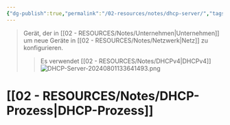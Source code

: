 ```yaml
---
{"dg-publish":true,"permalink":"/02-resources/notes/dhcp-server/","tags":["informatik/netzwerk","informatik/hardware"],"noteIcon":"","updated":"2025-10-29T12:59:05.194+01:00"}
---
```


>Gerät, der in [[02 - RESOURCES/Notes/Unternehmen\|Unternehmen]] um neue Geräte in [[02 - RESOURCES/Notes/Netzwerk\|Netz]] zu konfigurieren.
>>Es verwendet [[02 - RESOURCES/Notes/DHCPv4\|DHCPv4]]
![DHCP-Server-20240801133641493.png](/img/user/02%20-%20RESOURCES/Files/IMG/DHCP-Server-20240801133641493.png)

# [[02 - RESOURCES/Notes/DHCP-Prozess\|DHCP-Prozess]]


